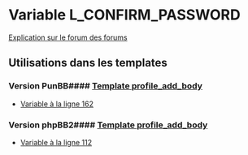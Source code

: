 # Variable L_CONFIRM_PASSWORD
[Explication sur le forum des forums](http://forum.forumactif.com/t294113-listing-des-variables#L_CONFIRM_PASSWORD)
## Utilisations dans les templates
### Version PunBB#### [Template profile_add_body](punbb/profile_add_body.md)
* [Variable à la ligne 162](../punbb/profile_add_body.tpl#L162)
### Version phpBB2#### [Template profile_add_body](subsilver/profile_add_body.md)
* [Variable à la ligne 112](../subsilver/profile_add_body.tpl#L112)